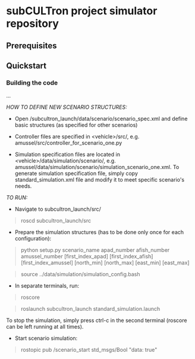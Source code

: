 # subCULTron project simulator repository


## Prerequisites

## Quickstart

### Building the code

...

*HOW TO DEFINE NEW SCENARIO STRUCTURES:*

- Open /subcultron_launch/data/scenario/scenario_spec.xml and define basic structures (as specified for other scenarios)

- Controller files are specified in \<vehicle\>/src/, e.g. amussel/src/controller_for_scenario_one.py

- Simulation specification files are located in \<vehicle\>/data/simulation/scenario/, e.g. amussel/data/simulation/scenario/simulation_scenario_one.xml. To generate simulation specification file, simply copy standard_simulation.xml file and modify it to meet specific scenario's needs.

*TO RUN:*

- Navigate to subcultron_launch/src/

> roscd subcultron_launch/src

- Prepare the simulation structures (has to be done only once for each configuration):

>  python setup.py scenario_name apad_number afish_number amussel_number [first_index_apad] [first_index_afish] [first_index_amussel] [north_min] [north_max] [east_min] [east_max]

> source ../data/simulation/simulation_config.bash

- In separate terminals, run:

> roscore

> roslaunch subcultron_launch standard_simulation.launch 

To stop the simulation, simply press ctrl-c in the second terminal (roscore can be left running at all times).

- Start scenario simulation:

> rostopic pub /scenario_start std_msgs/Bool "data: true"
